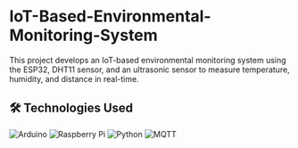 # IoT-Based-Environmental-Monitoring-System
This project develops an IoT-based environmental monitoring system using the ESP32, DHT11 sensor, and an ultrasonic sensor to measure temperature, humidity, and distance in real-time.

## 🛠️ Technologies Used

![Arduino](https://img.shields.io/badge/Arduino-00979D?logo=arduino&logoColor=white&style=flat)
![Raspberry Pi](https://img.shields.io/badge/Raspberry%20Pi-C51A4A?logo=raspberry-pi&logoColor=white&style=flat)
![Python](https://img.shields.io/badge/Python-3776AB?logo=python&logoColor=white&style=flat)
![MQTT](https://img.shields.io/badge/MQTT-FF6F00?logo=mqtt&logoColor=white&style=flat)
